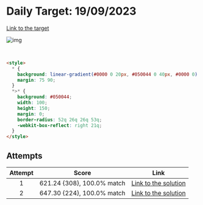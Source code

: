 # Daily Target: 19/09/2023

[Link to the target](https://cssbattle.dev/play/HEKXB9imd5fM8LjO7MUM)

![img](src/images/daily-target_2023-09-19.png)

<br>

```html
<style>
  * {
    background: linear-gradient(#0000 0 20px, #050044 0 40px, #0000 0) no-repeat 90px 45px / 53q #ED6A9D;
    margin: 75 90;
  }
  *>* {
    background: #050044;
    width: 100;
    height: 150;
    margin: 0;
    border-radius: 52q 26q 26q 53q;
    -webkit-box-reflect: right 21q;
  }
</style>
```

## Attempts
| Attempt | Score | Link |
|:-:|:-:|:-:|
| 1 | 621.24 {308}, 100.0% match | [Link to the solution](src/html/daily-target_2023-09-19_attempt-01.html) |
| 2 | 647.30 {224}, 100.0% match | [Link to the solution](src/html/daily-target_2023-09-19_attempt-02.html) |